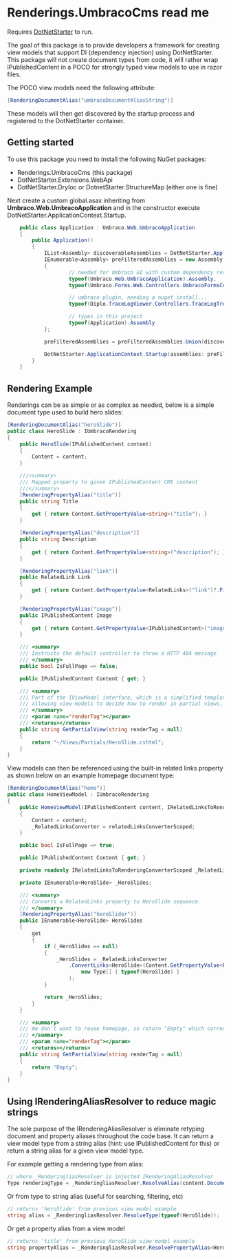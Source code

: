 ﻿# Renderings.UmbracoCms read me

Requires [DotNetStarter](https://bmcdavid.github.io/DotNetStarter/) to run.

The goal of this package is to provide developers a framework for creating view models that support DI (dependency injection) using DotNetStarter. This package will not create document types from code, it will rather wrap IPublishedContent in a POCO for strongly typed view models to use in razor files.

The POCO view models need the following attribute:

```cs
[RenderingDocumentAlias("umbracoDocumentAliasString")]
```

These models will then get discovered by the startup process and registered to the DotNetStarter container.

## Getting started

To use this package you need to install the following NuGet packages:

* Renderings.UmbracoCms (this package)
* DotNetStarter.Extensions.WebApi
* DotNetStarter.DryIoc or DotnetStarter.StructureMap (either one is fine)

Next create a custom global.asax inheriting from **Umbraco.Web.UmbracoApplication** and in the constructor execute DotNetStarter.ApplicationContext.Startup.

```cs
    public class Application : Umbraco.Web.UmbracoApplication
    {
        public Application()
        {
            IList<Assembly> discoverableAssemblies = DotNetStarter.ApplicationContext.GetScannableAssemblies();
            IEnumerable<Assembly> preFilteredAssemblies = new Assembly[]
            {
                    // needed for Umbraco UI with custom dependency resolver
                    typeof(Umbraco.Web.UmbracoApplication).Assembly,
                    typeof(Umbraco.Forms.Web.Controllers.UmbracoFormsController).Assembly,

                    // umbraco plugin, needing a nuget install...
                    typeof(Diplo.TraceLogViewer.Controllers.TraceLogTreeController).Assembly,

                    // types in this project
                    typeof(Application).Assembly
            };

            preFilteredAssemblies = preFilteredAssemblies.Union(discoverableAssemblies);

            DotNetStarter.ApplicationContext.Startup(assemblies: preFilteredAssemblies);
        }
    }
```

## Rendering Example

Renderings can be as simple or as complex as needed, below is a simple document type used to build hero slides:

```cs
[RenderingDocumentAlias("heroSlide")]
public class HeroSlide : IUmbracoRendering
{
    public HeroSlide(IPublishedContent content)
    {
        Content = content;
    }

    ///<summary>
    /// Mapped property to given IPublishedContent CMS content
    ///</summary>
    [RenderingPropertyAlias("title")]
    public string Title
    {
        get { return Content.GetPropertyValue<string>("title"); }
    }

    [RenderingPropertyAlias("description")]
    public string Description
    {
        get { return Content.GetPropertyValue<string>("description"); }
    }

    [RenderingPropertyAlias("link")]
    public RelatedLink Link
    {
        get { return Content.GetPropertyValue<RelatedLinks>("link")?.FirstOrDefault() ?? new RelatedLink() { Caption = "Link not set", Link = "#notset" }; }
    }

    [RenderingPropertyAlias("image")]
    public IPublishedContent Image
    {
        get { return Content.GetPropertyValue<IPublishedContent>("image"); }
    }

    /// <summary>
    /// Instructs the default controller to throw a HTTP 404 message
    /// </summary>
    public bool IsFullPage => false;

    public IPublishedContent Content { get; }

    /// <summary>
    /// Part of the IViewModel interface, which is a simplified template engine,
    /// allowing view models to decide how to render in partial views.
    /// </summary>
    /// <param name="renderTag"></param>
    /// <returns></returns>
    public string GetPartialView(string renderTag = null)
    {
        return "~/Views/Partials/HeroSlide.cshtml";
    }
}
```

View models can then be referenced using the built-in related links property as shown below on an example homepage document type:

```cs
[RenderingDocumentAlias("home")]
public class HomeViewModel : IUmbracoRendering
{
    public HomeViewModel(IPublishedContent content, IRelatedLinksToRenderingConverterScoped relatedLinksConverterScoped)
    {
        Content = content;
        _RelatedLinksConverter = relatedLinksConverterScoped;
    }

    public bool IsFullPage => true;

    public IPublishedContent Content { get; }

    private readonly IRelatedLinksToRenderingConverterScoped _RelatedLinksConverter;

    private IEnumerable<HeroSlide> _HeroSlides;

    /// <summary>
    /// Converts a RelatedLinks property to HeroSlide sequence.
    /// </summary>
    [RenderingPropertyAlias("heroSlider")]
    public IEnumerable<HeroSlide> HeroSlides
    {
        get
        {
            if (_HeroSlides == null)
            {
                _HeroSlides = _RelatedLinksConverter
                    .ConvertLinks<HeroSlide>(Content.GetPropertyValue<RelatedLinks>("heroSlider"),
                        new Type[] { typeof(HeroSlide) }
                    );
            }

            return _HeroSlides;
        }
    }

    /// <summary>
    /// We don't want to reuse homepage, so return "Empty" which corresponds to /Views/Partials/Empty.cshtml
    /// </summary>
    /// <param name="renderTag"></param>
    /// <returns></returns>
    public string GetPartialView(string renderTag = null)
    {
        return "Empty";
    }
}
```

## Using IRenderingAliasResolver to reduce magic strings

The sole purpose of the IRenderingAliasResolver is eliminate retyping document and property aliases throughout the code base. It can return a view model type from a string alias (hint: use IPublishedContent for this) or return a string alias for a given view model type.

For example getting a rendering type from alias:

```cs
// where _RenderingliasResolver is injected IRenderingAliasResolver
Type renderingType = _RenderingliasResolver.ResolveAlias(content.DocumentTypeAlias);
```
Or from type to string alias (useful for searching, filtering, etc)

```cs
// returns 'heroSlide' from previous view model example
string alias = _RenderingliasResolver.ResolveType(typeof(HeroSlide));
```

Or get a property alias from a view model
```cs
// returns 'title' from previous HeroSlide view model example
string propertyAlias = _RenderingliasResolver.ResolvePropertyAlias<HeroSlide>(slide => slide.Title);
```